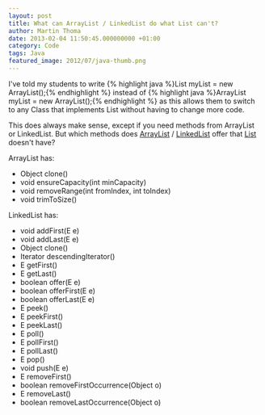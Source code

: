 ```yaml
---
layout: post
title: What can ArrayList / LinkedList do what List can't?
author: Martin Thoma
date: 2013-02-04 11:50:45.000000000 +01:00
category: Code
tags: Java
featured_image: 2012/07/java-thumb.png
---
```

I've told my students to write
{% highlight java %}List<MyClass> myList = new ArrayList<MyClass>();{% endhighlight %}
instead of
{% highlight java %}ArrayList<MyClass> myList = new ArrayList<MyClass>();{% endhighlight %}
as this allows them to switch to any Class that implements List without having to change more code.

This does always make sense, except if you need methods from ArrayList or LinkedList. But which methods does <a href="http://docs.oracle.com/javase/7/docs/api/java/util/ArrayList.html">ArrayList</a> / <a href="http://docs.oracle.com/javase/7/docs/api/java/util/LinkedList.html">LinkedList</a> offer that <a href="http://docs.oracle.com/javase/7/docs/api/java/util/List.html">List</a> doesn't have?

ArrayList has:
<ul>
  <li>Object clone()</li>
  <li>void ensureCapacity(int minCapacity)</li>
  <li>void removeRange(int fromIndex, int toIndex)</li>
  <li>void trimToSize()</li>
</ul>

LinkedList has:
<ul>
  <li>void addFirst(E e)</li>
  <li>void addLast(E e)</li>
  <li>Object clone()</li>
  <li>Iterator<E> descendingIterator()</li>
  <li>E getFirst()</li>
  <li>E getLast()</li>
  <li>boolean offer(E e)</li>
  <li>boolean offerFirst(E e)</li>
  <li>boolean offerLast(E e)</li>
  <li>E peek()</li>
  <li>E peekFirst()</li>
  <li>E peekLast()</li>
  <li>E poll()</li>
  <li>E pollFirst()</li>
  <li>E pollLast()</li>
  <li>E pop()</li>
  <li>void push(E e)</li>
  <li>E removeFirst()</li>
  <li>boolean removeFirstOccurrence(Object o)</li>
  <li>E removeLast()</li>
  <li>boolean removeLastOccurrence(Object o)</li>
</ul>
